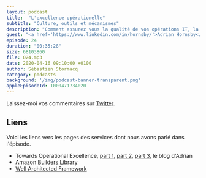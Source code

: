 ```yaml
---
layout: podcast
title:  "L'excellence opérationelle"
subtitle: "Culture, outils et mécanismes"
description: "Comment assurez vous la qualité de vos opérations IT, la fiabilité de vos déployements, la disponbilité de vos applications pour vos clients ? Le chemin qui mène à l'excellence opérationnel est long et fait de culture, outils et de mécanismes."
guest: "<a href='https://www.linkedin.com/in/hornsby/'>Adrian Hornsby</a>, Principal Developer Advocate, AWS"
episode: 24
duration: "00:35:28"
size: 68103860 
file: 024.mp3  
date: 2020-04-16 09:10:00 +0100
author: Sébastien Stormacq
category: podcasts
background: '/img/podcast-banner-transparent.png'
appleEpisodeId: 1000471734020
---
```


Laissez-moi vos commentaires sur [Twitter](https://twitter.com/sebsto).

## Liens

Voici les liens vers les pages des services dont nous avons parlé dans l'épisode.

- Towards Operational Excellence, [part 1](https://medium.com/@adhorn/towards-operational-excellence-35ba6298b12f), [part 2](https://medium.com/@adhorn/towards-operational-excellence-c9fe298e27e7), [part 3](https://medium.com/@adhorn/towards-operational-excellence-part-3-8b727f06a4b6), le blog d'Adrian
- Amazon [Builders Library](https://aws.amazon.com/builders-library/)
- [Well Architected Framework](https://aws.amazon.com/architecture/well-architected/)
